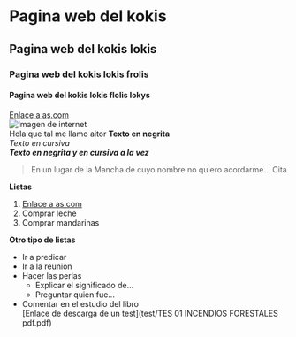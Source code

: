 # Pagina web del kokis
## Pagina web del kokis lokis
### Pagina web del kokis lokis frolis
#### Pagina web del kokis lokis flolis lokys

[Enlace a as.com](https://www.as.com)  
![Imagen de internet](https://encrypted-tbn0.gstatic.com/images?q=tbn%3AANd9GcSwM4lY6pJFvUPjjc1P5q12A3VJujMhqB-HcDR6dWwHfsVr1dR7&usqp=CAU)  
Hola que tal me llamo aitor **Texto en negrita**  
*Texto en cursiva*  
***Texto en negrita y en cursiva a la vez***  

> En un lugar de la Mancha de cuyo nombre no quiero acordarme... Cita  

**Listas**  
1. [Enlace a as.com](https://www.as.com) 
2. Comprar leche  
3. Comprar mandarinas  

**Otro tipo de listas**  

- Ir a predicar  
- Ir a la reunion  
- Hacer las perlas  
    - Explicar el significado de...  
    - Preguntar quien fue...  
- Comentar en el estudio del libro   
[Enlace de descarga de un test](test/TES 01 INCENDIOS FORESTALES pdf.pdf)
